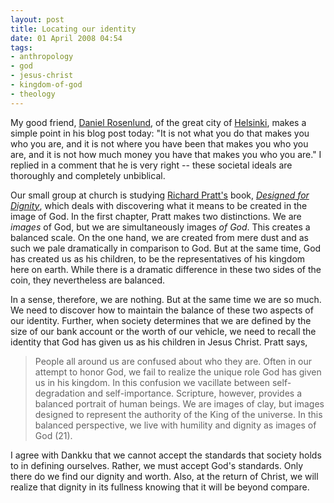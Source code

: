 ```yaml
---
layout: post
title: Locating our identity
date: 01 April 2008 04:54
tags:
- anthropology
- god
- jesus-christ
- kingdom-of-god
- theology
---
```

<p>My good friend, <a href="http://worldofdankku.wordpress.com/">Daniel Rosenlund</a>, of the great city of <a href="http://en.wikipedia.org/wiki/Helsinki">Helsinki</a>, makes a simple point in his blog post today: "It is not what you do that makes you who you are, and it is not where you have been that makes you who you are, and it is not how much money you have that makes you who you are."  I replied in a comment that he is very right -- these societal ideals are thoroughly and completely unbiblical.</p>
<p>Our small group at church is studying <a href="http://en.wikipedia.org/wiki/Richard_L._Pratt%2C_Jr.">Richard Pratt's</a> book, <a href="http://www.amazon.com/Designed-Dignity-What-Made-Possible/dp/0875525083/ref=pd_bbs_sr_1?ie=UTF8&amp;s=books&amp;qid=1207062958&amp;sr=8-1"><span style="font-style: italic;">Designed for Dignity</span></a>, which deals with discovering what it means to be created in the image of God.  In the first chapter, Pratt makes two distinctions.  We are <span style="font-style: italic;">images</span> of God, but we are simultaneously images <span style="font-style: italic;">of God</span>.  This creates a balanced scale.  On the one hand, we are created from mere dust and as such we pale dramatically in comparison to God.  But at the same time, God has created us as his children, to be the representatives of his kingdom here on earth.  While there is a dramatic difference in these two sides of the coin, they nevertheless are balanced.</p>
<p>In a sense, therefore, we are nothing.  But at the same time we are so much.  We need to discover how to maintain the balance of these two aspects of our identity.  Further, when society determines that we are defined by the size of our bank account or the worth of our vehicle, we need to recall the identity that God has given us as his children in Jesus Christ.  Pratt says,</p>

<blockquote>
People all around us are confused about who they are.  Often in our attempt to honor God, we fail to realize the unique role God has given us in his kingdom.  In this confusion we vacillate between self-degradation and self-importance.  Scripture, however, provides a balanced portrait of human beings.  We are images of clay, but images designed to represent the authority of the King of the universe.  In this balanced perspective, we live with humility and dignity as images of God (21).
</blockquote>

I agree with Dankku that we cannot accept the standards that society holds to in defining ourselves.  Rather, we must accept God's standards.  Only there do we find our dignity and worth.  Also, at the return of Christ, we will realize that dignity in its fullness knowing that it will be beyond compare.
